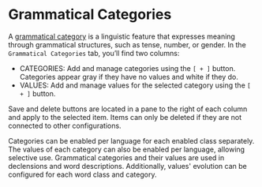 # Grammatical Categories

A [grammatical category](https://en.wikipedia.org/wiki/Grammatical_category) is a linguistic feature that expresses
meaning through grammatical structures, such as tense, number, or gender. In the `Grammatical Categories` tab, you’ll
find two columns:

- CATEGORIES: Add and manage categories using the `[ + ]` button. Categories appear gray if they have no values and
  white if they do.
- VALUES: Add and manage values for the selected category using the `[ + ]` button.

Save and delete buttons are located in a pane to the right of each column and apply to the selected item. Items can only
be deleted if they are not connected to other configurations.

Categories can be enabled per language for each enabled class separately. The values of each category can also be
enabled per language, allowing selective use. Grammatical categories and their values are used in declensions and word
descriptions. Additionally, values' evolution can be configured for each word class and category.
